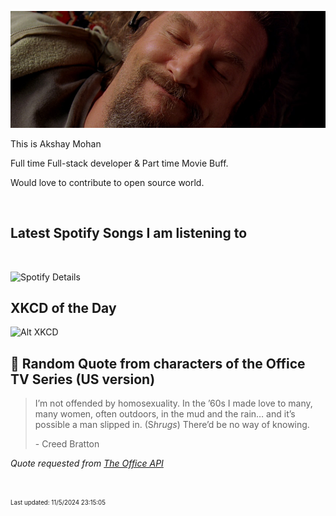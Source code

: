 [![Akshay's GitHub Banner](./assets/bigLebowski.jpg)](https://github.com/AkshayHere)

This is Akshay Mohan

Full time Full-stack developer & Part time Movie Buff.

Would love to contribute to open source world.

<!-- ## &#x1f4c8; GitHub Stats

<br>
<a href="https://github.com/akshayhere">
  <img align="center" style="margin:0.5rem" src="https://dudes-abides-this-github-stats.vercel.app/api/top-langs/?username=akshayhere&layout=compact&hide=html,css&disable_animations=true&theme=cobalt&card_width=410px" alt="Akshay's GitHub Stats" />
</a> -->

<br>

## Latest Spotify Songs I am listening to

<br>

![Spotify Details](https://spotify-recently-played-readme.vercel.app/api?user=akshay_here&unique=true)

## XKCD of the Day

![Alt XKCD](https://imgs.xkcd.com/comics/heists_and_escapes.png)


## 📣 Random Quote from characters of the Office TV Series (US version)

> I’m not offended by homosexuality. In the ’60s I made love to many, many women, often outdoors, in the mud and the rain… and it’s possible a man slipped in. (S<em>hrugs</em>) There’d be no way of knowing.
>
> <p>- Creed Bratton</p>

_Quote requested from [The Office API](https://officeapi.akashrajpurohit.com/quote/random)_

<br>

<sub><sup>Last updated: 11/5/2024 23:15:05</sup></sub>
